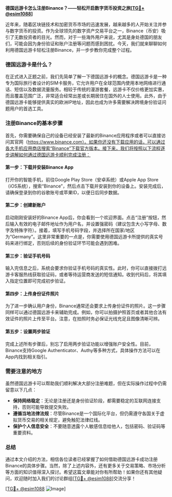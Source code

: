 **德国远游卡怎么注册Binance？——轻松开启数字货币投资之旅[[TG💪+ @esim1088](https://t.me/s/esim1088)]**

近年来，随着区块链技术和加密货币市场的迅速发展，越来越多的人开始关注并参与数字货币的投资。作为全球领先的数字资产交易平台之一，Binance（币安）吸引了无数投资者的目光。然而，对于一些海外用户来说，尤其是身处德国的朋友们，可能会因为身份验证和账户注册等问题而感到困扰。今天，我们就来聊聊如何利用德国远游卡轻松注册Binance，并一步步教你完成整个过程。

### 德国远游卡是什么？

在正式进入正题之前，我们先简单了解一下德国远游卡的概念。德国远游卡是一种专为国际旅行者设计的SIM卡服务，它允许用户在全球范围内使用本地网络进行通话、短信以及数据流量服务。相较于传统的漫游套餐，远游卡不仅价格更加实惠，而且覆盖范围广泛，非常适合经常出差或长期居住在国外的人士使用。此外，由于德国远游卡能够提供真实的欧洲IP地址，因此也成为许多需要解决跨境身份验证问题用户的首选工具。

### 注册Binance的基本步骤

首先，你需要确保自己的设备已经安装了最新的Binance应用程序或者可以直接访问其官网（https://www.binance.com）。如果你还没有下载应用的话，可以通过各大手机应用商店搜索“Binance”下载官方版本。接下来，我们将按照以下流程逐步讲解如何通过德国远游卡顺利完成注册：

#### 第一步：下载并安装Binance App
打开你的智能手机，前往Google Play Store（安卓系统）或Apple App Store（iOS系统），搜索“Binance”，然后点击下载并安装到你的设备上。安装完成后，请确保登录到你的谷歌账号或苹果ID，以便日后同步数据。

#### 第二步：创建新账户
启动刚刚安装好的Binance App后，你会看到一个欢迎界面。点击“注册”按钮，然后输入有效的电子邮件地址作为用户名，并设置强密码（建议包含大小写字母、数字及特殊字符）。接着，填写手机号码字段，并选择所在国家/地区为“Germany”。这里非常重要的一点是，你需要使用德国远游卡所提供的真实号码来进行绑定，否则后续的身份验证环节可能会遇到困难。

#### 第三步：验证手机号码
输入完信息之后，系统会要求你验证手机号码的真实性。此时，你可以直接拨打远游卡客服热线获取验证码，或者等待运营商发送的短信通知。收到代码后，将其填入指定位置即可完成初步验证。

#### 第四步：上传身份证件照片
为了进一步确认用户身份，Binance通常还会要求上传身份证件的照片。这一步骤同样可以通过德国远游卡来辅助完成。例如，你可以拍摄护照首页或者其他合法有效证件的照片上传至平台。注意，在拍照时务必保证光线充足且图像清晰可辨。

#### 第五步：设置两步验证
完成上述所有步骤后，别忘了启用两步验证功能以增强账户安全性。目前，Binance支持Google Authenticator、Authy等多种方式，具体操作方法可以在App内找到相关指引。

### 需要注意的地方

虽然德国远游卡可以帮助我们顺利解决大部分注册难题，但在实际操作过程中仍需留意以下几点：
- **保持网络稳定**：无论是注册还是身份验证阶段，都需要稳定的互联网连接支持，否则可能导致提交失败。
- **遵循当地法律法规**：尽管Binance是一个国际化平台，但仍需遵守各国关于虚拟货币交易的相关规定，避免触犯法律红线。
- **保护个人信息安全**：不要随意透露个人敏感信息给他人，包括密码、验证码等重要资料。

### 总结

通过本文介绍的方法，相信各位读者已经掌握了如何借助德国远游卡成功注册Binance的具体步骤。当然，除了上述内容外，还有更多关于交易策略、市场分析等方面的知识值得深入探讨。希望这篇文章能对你有所帮助！如果你还有其他疑问，欢迎随时加入我们的讨论群组[[TG💪+ @esim1088](https://t.me/s/esim1088)]交流分享！

[[TG💪+ @esim1088](https://t.me/s/esim1088) ![Image](https://i.postimg.cc/4NQfJmqS/Snipaste-2025-05-13-00-14-12.png)]